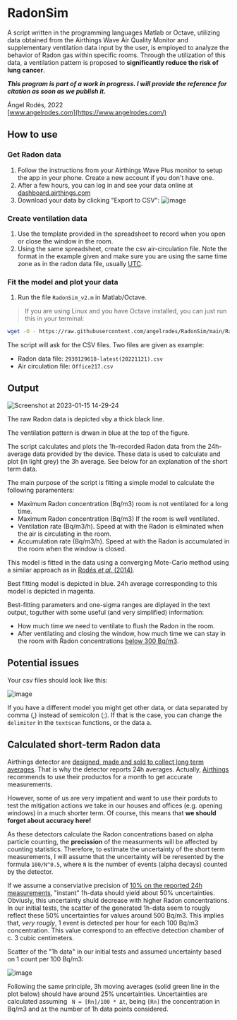 # RadonSim

A script written in the programming languages Matlab or Octave, utilizing data obtained from the Airthings Wave Air Quality Monitor and supplementary ventilation data input by the user, is employed to analyze the behavior of Radon gas within specific rooms. Through the utilization of this data, a ventilation pattern is proposed to **significantly reduce the risk of lung cancer**.

***This program is part of a work in progress. I will provide the reference for citation as soon as we publish it.***

Ángel Rodés, 2022 \
[www.angelrodes.com](https://www.angelrodes.com/)

## How to use

### Get Radon data

1. Follow the instructions from your Airthings Wave Plus monitor to setup the app in your phone. Create a new account if you don't have one.
2. After a few hours, you can log in and see your data online at [dashboard.airthings.com](https://dashboard.airthings.com/)
3. Download your data by clicking "Export to CSV":
![image](https://user-images.githubusercontent.com/53089531/191995763-0887d323-0b59-41bb-aa67-84ccd3095d4e.png)

### Create ventilation data

1. Use the template provided in the spreadsheet to record when you open or close the window in the room.
2. Using the same spreadsheet, create the csv air-circulation file. Note the format in the example given and make sure you are using the same time zone as in the radon data file, usually [UTC](https://en.wikipedia.org/wiki/Coordinated_Universal_Time).

### Fit the model and plot your data

1. Run the file ```RadonSim_v2.m``` in Matlab/Octave. 

> If you are using Linux and you have Octave installed, you can just run this in your terminal:

```bash
wget -O - https://raw.githubusercontent.com/angelrodes/RadonSim/main/RadonSim_v2.m | octave
```
The script will ask for the CSV files. Two files are given as example:

* Radon data file: ```2930129618-latest(20221121).csv```
* Air circulation file: ```Office217.csv```

## Output

![Screenshot at 2023-01-15 14-29-24](https://user-images.githubusercontent.com/53089531/212543552-89833092-6141-4697-a2be-4b1f34995234.png)

The raw Radon data is depicted vby a thick black line.

The ventilation pattern is drwan in blue at the top of the figure.

The script calculates and plots the 1h-recorded Radon data from the 24h-average data provided by the device. These data is used to calculate and plot (in light grey) the 3h average. See below for an explanation of the short term data.

The main purpose of the script is fitting a simple model to calculate the following paramenters:

* Maximum Radon concentration (Bq/m3) room is not ventilated for a long time.
* Maximum Radon concentration (Bq/m3) If the room is well ventilated.
* Ventilation rate (Bq/m3/h). Speed at with the Radon is eliminated when the air is circulating in the room.
* Accumulation rate (Bq/m3/h). Speed at with the Radon is accumulated in the room when the window is closed.

This model is fitted in the data using a converging Mote-Carlo method using a similar approach as in [Rodés *et al.* (2014)](https://doi.org/10.1016/j.quageo.2013.10.002).

Best fitting model is depicted in blue. 24h average corresponding to this model is depicted in magenta.

Best-fitting parameters and one-sigma ranges are diplayed in the text output, toguther with some useful (and very simplified) information: 

* How much time we need to ventilate to flush the Radon in the room.
* After ventilating and closing the window, how much time we can stay in the room with Radon concentrations [below 300 Bq/m3](https://www.who.int/data/gho/indicator-metadata-registry/imr-details/5618).

## Potential issues

Your csv files should look like this:

![image](https://user-images.githubusercontent.com/53089531/191991075-5900ab53-ddfc-4321-a3cf-71188a065a8a.png)

If you have a different model you might get other data, or data separated by comma (,) instead of semicolon (;). If that is the case, you can change the ```delimiter``` in the ```textscan``` functions, or the data a.

## Calculated short-term Radon data

Airthings detector are [designed, made and sold to collect long term averages](https://help.airthings.com/en/articles/3119759-radon-how-is-radon-measured-how-does-an-airthings-device-measure-radon). That is why the detector reports 24h averages. Actually, [Airthings](https://www.airthings.com/) recommends to use their productos for a month to get accurate measurements.

However, some of us are very impatient and want to use their porduts to test the mitigation actions we take in our houses and offices (e.g. opening windows) in a much shorter term. Of course, this means that **we should forget about accuracy here!**

As these detectors calculate the Radon concentrations based on alpha particle counting, the **precission** of the measurments will be affected by counting statistics. Therefore, to estimate the uncertainty of the short term measurements, I will assume that the uncertainty will be reresented by the formula ```100/N^0.5```, where ```N``` is the number of events (alpha decays) counted by the detector.

If we assume a conserviative precision of [10% on the reported 24h measurements](https://help.airthings.com/en/articles/3727185-i-have-2-monitors-beside-each-other-and-they-show-different-radon-values-how-is-that-possible), "instant" 1h-data should yield about 50% uncertainties. Obviusly, this uncertainty shuld decrease with higher Radon concentrations. In our initial tests, the scatter of the generated 1h-data seem to rougly reflect these 50% uncertainties for values around 500 Bq/m3. This implies that, *very rougly*, 1 event is detected per hour for each 100 Bq/m3 concentration. This value correspond to an effective detection chamber of c. 3 cubic centimeters.

Scatter of the "1h data" in our initial tests and assumed uncertainty based on 1 count per 100 Bq/m3:

![image](https://user-images.githubusercontent.com/53089531/192155481-4bb32e3d-6e3a-43b5-9bd9-f633d1359bd3.png)

Following the same principle, 3h moving averages (solid green line in the plot below) should have around 25% uncertainties. Uncertainties are calculated assuming  ``` N = [Rn]/100 * Δt```, being ```[Rn]``` the concentration in Bq/m3 and ```Δt``` the number of 1h data points considered.

<!---
![image](https://user-images.githubusercontent.com/53089531/192155570-eee26339-dc1d-4f6a-90d3-a38e16f0e873.png)

**6h moving average is plotted to test short-term "experiments".** This value is calculated as an average of 7 1h-data-points: from 3 hours before to 3 hours after. Therefore, **this is a moving average, not the average of the previous 6 hours.** Consequently, first and last 6h averages are the average of the first and last 4 data points respectively.
--->
